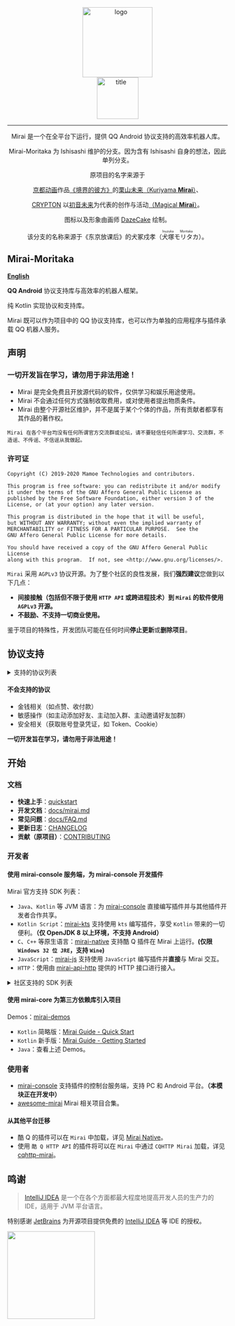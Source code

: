 <div align="center">
<img width="160" src="docs/mirai.png" alt="logo"></br>
<img width="95" src="docs/mirai.svg" alt="title">

---

Mirai 是一个在全平台下运行，提供 QQ Android 协议支持的高效率机器人库。

Mirai-Moritaka 为 Ishisashi 维护的分支。因为含有 Ishisashi 自身的想法，因此单列分支。

原项目的名字来源于
<p><a href = "http://www.kyotoanimation.co.jp/">京都动画</a>作品<a href = "https://zh.moegirl.org/zh-hans/%E5%A2%83%E7%95%8C%E7%9A%84%E5%BD%BC%E6%96%B9">《境界的彼方》</a>的<a href = "https://zh.moegirl.org/zh-hans/%E6%A0%97%E5%B1%B1%E6%9C%AA%E6%9D%A5">栗山未来（Kuriyama <b>Mirai</b>）</a>、</p>
<p><a href = "https://www.crypton.co.jp/">CRYPTON</a> 以<a href = "https://www.crypton.co.jp/miku_eng">初音未来</a>为代表的创作与活动<a href = "https://magicalmirai.com/2019/index_en.html">（Magical <b>Mirai</b>）</a>。</p>
图标以及形象由画师 <a href = "https://github.com/DazeCake">DazeCake</a> 绘制。

该分支的名称来源于《东京放课后》的犬冢戍孝（<ruby>犬塚<rp>（</rp><rt>Inuzuka</rt><rp>）</rp>モリタカ<rp>（</rp><rt>Moritaka</rt><rp>）</rp></ruby>）。
</div>

## Mirai-Moritaka
**[English](README-eng.md)**

**QQ Android** 协议支持库与高效率的机器人框架。

纯 Kotlin 实现协议和支持库。

Mirai 既可以作为项目中的 QQ 协议支持库，也可以作为单独的应用程序与插件承载 QQ 机器人服务。

## 声明
### 一切开发旨在学习，请勿用于非法用途！
- Mirai 是完全免费且开放源代码的软件，仅供学习和娱乐用途使用。
- Mirai 不会通过任何方式强制收取费用，或对使用者提出物质条件。
- Mirai 由整个开源社区维护，并不是属于某个个体的作品，所有贡献者都享有其作品的著作权。
```
Mirai 在各个平台均没有任何所谓官方交流群或论坛，请不要轻信任何所谓学习、交流群，不造谣、不传谣、不信谣从我做起。
```

### 许可证
    Copyright (C) 2019-2020 Mamoe Technologies and contributors.

    This program is free software: you can redistribute it and/or modify
    it under the terms of the GNU Affero General Public License as
    published by the Free Software Foundation, either version 3 of the
    License, or (at your option) any later version.

    This program is distributed in the hope that it will be useful,
    but WITHOUT ANY WARRANTY; without even the implied warranty of
    MERCHANTABILITY or FITNESS FOR A PARTICULAR PURPOSE.  See the
    GNU Affero General Public License for more details.

    You should have received a copy of the GNU Affero General Public License
    along with this program.  If not, see <http://www.gnu.org/licenses/>.

`Mirai` 采用 `AGPLv3` 协议开源。为了整个社区的良性发展，我们**强烈建议**您做到以下几点：
- **间接接触（包括但不限于使用 `HTTP API` 或跨进程技术）到 `Mirai` 的软件使用 `AGPLv3` 开源。**
- **不鼓励、不支持一切商业使用。**

鉴于项目的特殊性，开发团队可能在任何时间**停止更新**或**删除项目**。

## 协议支持
<details>
<summary>支持的协议列表</summary>

|消息相关|支持|
|:-|:-|
|文字|群聊、好友、临时会话|
|原生表情|群聊、好友、临时会话|
|图片上传、发送、解析（最大 20 MiB）|群聊、好友、临时会话|
|图片下载|群聊、好友、临时会话|
|XML、JSON 等富文本消息|群聊、好友、临时会话|
|长消息（5000 字符、50 图片）|群聊|
|引用回复|群聊、好友、临时会话|
|合并转发（最大 200 条）|群聊|
|撤回|群聊、好友、临时会话|
|At（含 At 全体成员）|群聊|
|撤回群员消息|群聊|

|群相关|
|:-|
|完整群列表、完整群成员列表|
|群员权限获取|
|禁言群员、全员禁言、禁言时间获取|
|群公告管理（获取、发布、删除）|
|群设置（自动审批、入群公告、坦白说、成员邀请、匿名聊天）|
|处理入群申请、移除群员|

|好友相关|
|:-|
|完整好友列表|
|处理新好友申请|
</details>

#### 不会支持的协议
- 金钱相关（如点赞、收付款）
- 敏感操作（如主动添加好友、主动加入群、主动邀请好友加群）
- 安全相关（获取账号登录凭证，如 Token、Cookie）

**一切开发旨在学习，请勿用于非法用途！**

## 开始
### 文档
- **快速上手**：[quickstart](docs/guide_quick_start.md)
- **开发文档**：[docs/mirai.md](docs/mirai.md)
- **常见问题**：[docs/FAQ.md](docs/FAQ.md)
- **更新日志**：[CHANGELOG](https://github.com/mrhso/mirai-moritaka/blob/moritaka/CHANGELOG.md)
- **贡献（原项目）**：[CONTRIBUTING](CONTRIBUTING.md)

### 开发者
#### 使用 mirai-console 服务端，为 mirai-console 开发插件
Mirai 官方支持 SDK 列表：
- `Java`、`Kotlin` 等 JVM 语言：为 [mirai-console](https://github.com/mamoe/mirai-console) 直接编写插件并与其他插件开发者合作共享。
- `Kotlin Script`：[mirai-kts](https://github.com/iTXTech/mirai-kts) 支持使用 `kts` 编写插件，享受 `Kotlin` 带来的一切便利。**（仅 OpenJDK 8 以上环境，不支持 Android）**
- `C`、`C++` 等原生语言：[mirai-native](https://github.com/iTXTech/mirai-native) 支持酷 Q 插件在 Mirai 上运行。**(仅限 `Windows 32 位 JRE`，支持 `Wine`)**
- `JavaScript`：[mirai-js](https://github.com/iTXTech/mirai-js) 支持使用 `JavaScript` 编写插件并**直接**与 Mirai 交互。
- `HTTP`：使用由 [mirai-api-http](https://github.com/mamoe/mirai-api-http) 提供的 HTTP 接口进行接入。

<details>
<summary>社区支持的 SDK 列表</summary>

基于 `mirai-core`（独立使用）：
- `Lua`：[lua-mirai](https://github.com/only52607/lua-mirai) 基于 mirai-core 的 Lua SDK，并提供了 Java 扩展支持，可在 Lua 中调用 Java 代码开发机器人。

基于 `mirai-http-api`（配合 [mirai-console](https://github.com/mamoe/mirai-console)）：
- `Python`：[Graia Framework](https://github.com/GraiaProject/Application) 基于 `mirai-api-http` 的机器人开发框架。
- `JavaScript` (`Node.js`)：[node-mirai](https://github.com/RedBeanN/node-mirai) Mirai 的 Node.js SDK。
- `Go`：[gomirai](https://github.com/Logiase/gomirai) 基于 mirai-api-http 的 GoLang SDK。
- `Mozilla Rhino`：[mirai-rhinojs-sdk](https://github.com/StageGuard/mirai-rhinojs-sdk) 为基于 Rhino（如 Auto.js 等安卓 app 或运行环境）的 JavaScript 提供简单易用的 SDK。
- `C++`：[mirai-cpp](https://github.com/cyanray/mirai-cpp) mirai-http-api 的 C++ 封装，方便使用 C++ 开发 mirai-http-api 插件。
- `C++`：[miraipp](https://github.com/Chlorie/miraipp-template) mirai-http-api 的另一个 C++ 封装，使用现代 C++ 特性，并提供了较完善的说明文档。
- `C#`：[Mirai-CSharp](https://github.com/Executor-Cheng/Mirai-CSharp) 基于 mirai-api-http 的 C# SDK。
- `Rust`：[mirai-rs](https://github.com/HoshinoTented/mirai-rs) mirai-http-api 的 Rust 封装。
- `TypeScript`：[mirai-ts](https://github.com/YunYouJun/mirai-ts) mirai-api-http 的 TypeScript SDK，附带声明文件，拥有良好的注释和类型提示，也可作为 JavaScript SDK 使用。
- `易语言`：[e-mirai](https://github.com/only52607/e-mirai) mirai-api-http 的 易语言 SDK，使用全中文环境开发插件，适合编程新手使用。
- `.Net/C#`：[Hyperai](https://github.com/theGravityLab/ProjHyperai) 从 mirai-api-http 对接到机器人开发框架再到开箱即用的插件式机器人程序一应俱全。
</details>

#### 使用 mirai-core 为第三方依赖库引入项目
Demos：[mirai-demos](https://github.com/mamoe/mirai-demos)
- `Kotlin` 简略版：[Mirai Guide - Quick Start](/docs/guide_quick_start.md)
- `Kotlin` 新手版：[Mirai Guide - Getting Started](/docs/guide_getting_started.md)
- `Java`：查看上述 Demos。

### 使用者
- [mirai-console](https://github.com/mamoe/mirai-console) 支持插件的控制台服务端，支持 PC 和 Android 平台。**（本模块正在开发中）**
- [awesome-mirai](https://github.com/project-mirai/awsome-mirai/blob/master/README.md) Mirai 相关项目合集。

#### 从其他平台迁移
- 酷 Q 的插件可以在 `Mirai` 中加载，详见 [Mirai Native](https://github.com/iTXTech/mirai-native)。
- 使用 `酷 Q HTTP API` 的插件将可以在 `Mirai` 中通过 `CQHTTP Mirai` 加载，详见 [cqhttp-mirai](https://github.com/yyuueexxiinngg/cqhttp-mirai)。

## 鸣谢
> [IntelliJ IDEA](https://zh.wikipedia.org/zh-hans/IntelliJ_IDEA) 是一个在各个方面都最大程度地提高开发人员的生产力的 IDE，适用于 JVM 平台语言。

特别感谢 [JetBrains](https://www.jetbrains.com/?from=mirai) 为开源项目提供免费的 [IntelliJ IDEA](https://www.jetbrains.com/idea/?from=mirai) 等 IDE 的授权。

[<img src=".github/jetbrains-variant-3.png" width="200"/>](https://www.jetbrains.com/?from=mirai)
